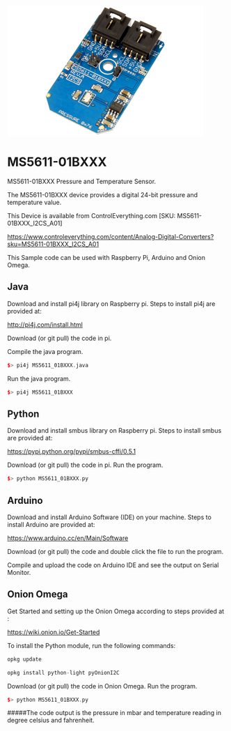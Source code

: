 [![MS5611-01BXXX](MS5611-01BXXX_I2CS_A01.png)](https://www.controleverything.com/content/Analog-Digital-Converters?sku=MS5611-01BXXX_I2CS_A01)
# MS5611-01BXXX
MS5611-01BXXX Pressure and Temperature Sensor.

The MS5611-01BXXX device provides a digital 24-bit pressure and temperature value.

This Device is available from ControlEverything.com [SKU: MS5611-01BXXX_I2CS_A01]

https://www.controleverything.com/content/Analog-Digital-Converters?sku=MS5611-01BXXX_I2CS_A01

This Sample code can be used with Raspberry Pi, Arduino and Onion Omega.

## Java
Download and install pi4j library on Raspberry pi. Steps to install pi4j are provided at:

http://pi4j.com/install.html

Download (or git pull) the code in pi.

Compile the java program.
```cpp
$> pi4j MS5611_01BXXX.java
```

Run the java program.
```cpp
$> pi4j MS5611_01BXXX
```

## Python
Download and install smbus library on Raspberry pi. Steps to install smbus are provided at:

https://pypi.python.org/pypi/smbus-cffi/0.5.1

Download (or git pull) the code in pi. Run the program.

```cpp
$> python MS5611_01BXXX.py
```

## Arduino
Download and install Arduino Software (IDE) on your machine. Steps to install Arduino are provided at:

https://www.arduino.cc/en/Main/Software

Download (or git pull) the code and double click the file to run the program.

Compile and upload the code on Arduino IDE and see the output on Serial Monitor.

## Onion Omega

Get Started and setting up the Onion Omega according to steps provided at :

https://wiki.onion.io/Get-Started

To install the Python module, run the following commands:
```cpp
opkg update
```
```cpp
opkg install python-light pyOnionI2C
```

Download (or git pull) the code in Onion Omega. Run the program.

```cpp
$> python MS5611_01BXXX.py
```

#####The code output is the pressure in mbar and temperature reading in degree celsius and fahrenheit.
